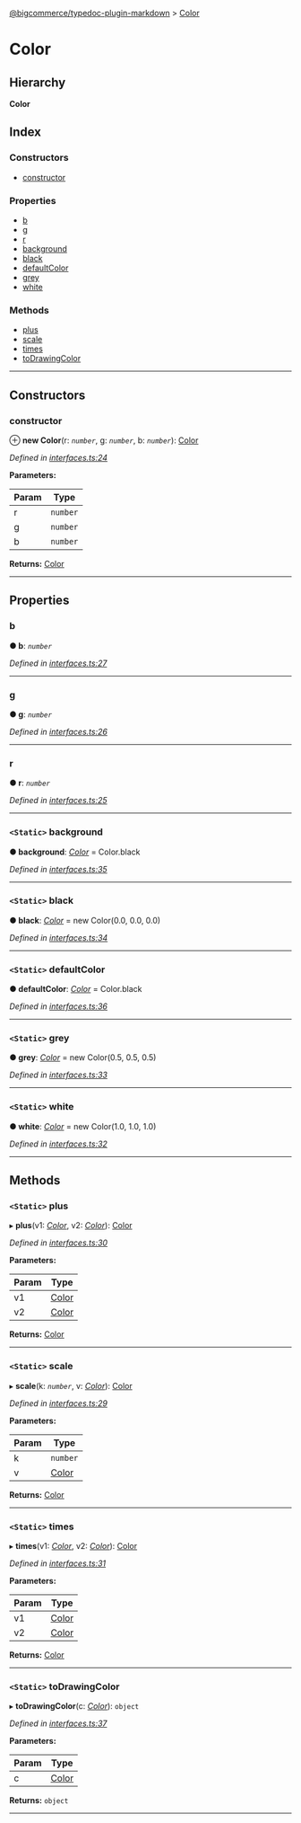 [@bigcommerce/typedoc-plugin-markdown](../README.md) > [Color](../classes/color.md)

# Color

## Hierarchy

**Color**

## Index

### Constructors

* [constructor](color.md#markdown-header-constructor)

### Properties

* [b](color.md#markdown-header-b)
* [g](color.md#markdown-header-g)
* [r](color.md#markdown-header-r)
* [background](color.md#markdown-header-static-background)
* [black](color.md#markdown-header-static-black)
* [defaultColor](color.md#markdown-header-static-defaultcolor)
* [grey](color.md#markdown-header-static-grey)
* [white](color.md#markdown-header-static-white)

### Methods

* [plus](color.md#markdown-header-static-plus)
* [scale](color.md#markdown-header-static-scale)
* [times](color.md#markdown-header-static-times)
* [toDrawingColor](color.md#markdown-header-static-todrawingcolor)

---

## Constructors

###  constructor

⊕ **new Color**(r: *`number`*, g: *`number`*, b: *`number`*): [Color](color.md)

*Defined in [interfaces.ts:24](https://bitbucket.org/owner/repository_name/src/master/interfaces.ts?fileviewer&amp;#x3D;file-view-default#interfaces.ts-24)*

**Parameters:**

| Param | Type |
| ------ | ------ |
| r | `number` |
| g | `number` |
| b | `number` |

**Returns:** [Color](color.md)

___

## Properties

###  b

**● b**: *`number`*

*Defined in [interfaces.ts:27](https://bitbucket.org/owner/repository_name/src/master/interfaces.ts?fileviewer&amp;#x3D;file-view-default#interfaces.ts-27)*

___

###  g

**● g**: *`number`*

*Defined in [interfaces.ts:26](https://bitbucket.org/owner/repository_name/src/master/interfaces.ts?fileviewer&amp;#x3D;file-view-default#interfaces.ts-26)*

___

###  r

**● r**: *`number`*

*Defined in [interfaces.ts:25](https://bitbucket.org/owner/repository_name/src/master/interfaces.ts?fileviewer&amp;#x3D;file-view-default#interfaces.ts-25)*

___

### `<Static>` background

**● background**: *[Color](color.md)* =  Color.black

*Defined in [interfaces.ts:35](https://bitbucket.org/owner/repository_name/src/master/interfaces.ts?fileviewer&amp;#x3D;file-view-default#interfaces.ts-35)*

___

### `<Static>` black

**● black**: *[Color](color.md)* =  new Color(0.0, 0.0, 0.0)

*Defined in [interfaces.ts:34](https://bitbucket.org/owner/repository_name/src/master/interfaces.ts?fileviewer&amp;#x3D;file-view-default#interfaces.ts-34)*

___

### `<Static>` defaultColor

**● defaultColor**: *[Color](color.md)* =  Color.black

*Defined in [interfaces.ts:36](https://bitbucket.org/owner/repository_name/src/master/interfaces.ts?fileviewer&amp;#x3D;file-view-default#interfaces.ts-36)*

___

### `<Static>` grey

**● grey**: *[Color](color.md)* =  new Color(0.5, 0.5, 0.5)

*Defined in [interfaces.ts:33](https://bitbucket.org/owner/repository_name/src/master/interfaces.ts?fileviewer&amp;#x3D;file-view-default#interfaces.ts-33)*

___

### `<Static>` white

**● white**: *[Color](color.md)* =  new Color(1.0, 1.0, 1.0)

*Defined in [interfaces.ts:32](https://bitbucket.org/owner/repository_name/src/master/interfaces.ts?fileviewer&amp;#x3D;file-view-default#interfaces.ts-32)*

___

## Methods

### `<Static>` plus

▸ **plus**(v1: *[Color](color.md)*, v2: *[Color](color.md)*): [Color](color.md)

*Defined in [interfaces.ts:30](https://bitbucket.org/owner/repository_name/src/master/interfaces.ts?fileviewer&amp;#x3D;file-view-default#interfaces.ts-30)*

**Parameters:**

| Param | Type |
| ------ | ------ |
| v1 | [Color](color.md) |
| v2 | [Color](color.md) |

**Returns:** [Color](color.md)

___

### `<Static>` scale

▸ **scale**(k: *`number`*, v: *[Color](color.md)*): [Color](color.md)

*Defined in [interfaces.ts:29](https://bitbucket.org/owner/repository_name/src/master/interfaces.ts?fileviewer&amp;#x3D;file-view-default#interfaces.ts-29)*

**Parameters:**

| Param | Type |
| ------ | ------ |
| k | `number` |
| v | [Color](color.md) |

**Returns:** [Color](color.md)

___

### `<Static>` times

▸ **times**(v1: *[Color](color.md)*, v2: *[Color](color.md)*): [Color](color.md)

*Defined in [interfaces.ts:31](https://bitbucket.org/owner/repository_name/src/master/interfaces.ts?fileviewer&amp;#x3D;file-view-default#interfaces.ts-31)*

**Parameters:**

| Param | Type |
| ------ | ------ |
| v1 | [Color](color.md) |
| v2 | [Color](color.md) |

**Returns:** [Color](color.md)

___

### `<Static>` toDrawingColor

▸ **toDrawingColor**(c: *[Color](color.md)*): `object`

*Defined in [interfaces.ts:37](https://bitbucket.org/owner/repository_name/src/master/interfaces.ts?fileviewer&amp;#x3D;file-view-default#interfaces.ts-37)*

**Parameters:**

| Param | Type |
| ------ | ------ |
| c | [Color](color.md) |

**Returns:** `object`

___

